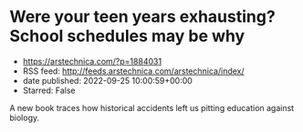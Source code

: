 # Were your teen years exhausting? School schedules may be why
 - https://arstechnica.com/?p=1884031
 - RSS feed: http://feeds.arstechnica.com/arstechnica/index/
 - date published: 2022-09-25 10:00:59+00:00
 - Starred: False

A new book traces how historical accidents left us pitting education against biology.
